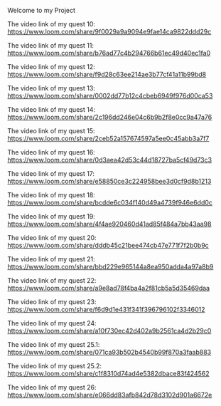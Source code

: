 Welcome to my Project

The video link of my quest 10:
https://www.loom.com/share/9f0029a9a9094e9fae14ca9822ddd29c

The video link of my quest 11:
https://www.loom.com/share/b76ad77c4b294766b61ec49d40ec1fa0

The video link of my quest 12:
https://www.loom.com/share/f9d28c63ee214ae3b77cf41a11b99bd8

The video link of my quest 13:
https://www.loom.com/share/0002dd77b12c4cbeb6949f976d00ca53

The video link of my quest 14:
https://www.loom.com/share/2c196dd246e04c6b9b2f8e0cc9a47a76

The video link of my quest 15:
https://www.loom.com/share/2ceb52a157674597a5ee0c45abb3a7f7

The video link of my quest 16:
https://www.loom.com/share/0d3aea42d53c44d18727ba5cf49d73c3

The video link of my quest 17:
https://www.loom.com/share/e58850ce3c224958bee3d0cf9d8b1213

The video link of my quest 18:
https://www.loom.com/share/bcdde6c034f140d49a4739f946e6dd0c

The video link of my quest 19:
https://www.loom.com/share/4f4ae920460d41ad85f484a7bb43aa98

The video link of my quest 20:
https://www.loom.com/share/dddb45c21bee474cb47e771f7f2b0b9c

The video link of my quest 21:
https://www.loom.com/share/bbd229e965144a8ea950adda4a97a8b9

The video link of my quest 22:
https://www.loom.com/share/a9e8ad78f4ba4a2f81cb5a5d35469daa

The video link of my quest 23:
https://www.loom.com/share/f6d9d1e431f341f396796102f3346012

The video link of my quest 24:
https://www.loom.com/share/a10f730ec42d402a9b2561ca4d2b29c0

The video link of my quest 25.1:
https://www.loom.com/share/071ca93b502b4540b99f870a3faab883

The video link of my quest 25.2:
https://www.loom.com/share/c1f8310d74ad4e5382dbace83f424562

The video link of my quest 26:
https://www.loom.com/share/e066dd83afb842d78d3102d901a6672e